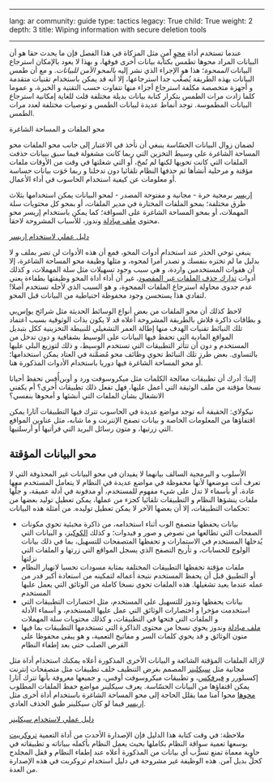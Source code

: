 

---

lang: ar
community: guide
type: tactics
legacy: True
child: True
weight: 2
depth: 3
title: Wiping information with secure deletion tools

---

<p>عندما تستخدم أداة <a href="/ar/glossary#deletion_vs_wiping">محوٍ</a> آمنٍ مثل المزكاة في هذا الفصل فإن ما يحدث حقا هو أن البيانات المراد محوها تطمس بكتابة بيانات أخرى فوقها، و&nbsp;بهذا لا يعود بالإمكان استرجاع البيانات <em>الممحوة</em>؛ هذا هو الإجراء الذي نشر إليه <em>بالمحو الآمن للبيانات</em>. و&nbsp;مع أن طمس البيانات بهذه الطريقة يُصعِّب جدا استرجاعها، إلا أنه قد يمكن باستخدام تقنيات متقدمة و&nbsp;أجهزة متخصصة مكلفة استرجاع أجزاء منها تتفاوت حسب التقنية و&nbsp;الخبرة، و&nbsp;عموما كلما زادت مرات الطمس بتكرار كتابة بيانات بديلة مختلفة قلت للغاية إمكانية استرجاع البيانات المطموسة. توجد أنماط عديدة لبيانات الطمس و&nbsp;توصيات مختلفة لعدد مرات الطمس.</p>

<p>محو الملفات و&nbsp;المساحة الشاغرة</p>

<p>لضمان زوال البيانات الحسّاسة ينبغي أن نأخذ في الاعتبار إلى جانب محو الملفات محو المساحة الشاغرة على وسيط التخزين التي ربما كانت مشغولة فيما سبق ببيانات حذفت الملفات التي كانت تحويها لكنها لم تُمحَ، أو&nbsp;التي شغلتها في وقت من الأوقات ملفات مؤقتة و&nbsp;مرحلية أنشأها ثم حذفها النظام تلقائيا دون تدخلنا و&nbsp;ربما حَوَت بيانات حساسة أو&nbsp;معلومات عن كيفية استخدام الحاسوب في أداء الأعمال.</p>

<p><a href="/ar/eraser">إريسر</a> برمجية حرة - مجانية و&nbsp;مفتوحة المصدر - لمحو البيانات يمكن استخدامها بثلاث طرق مختلفة؛ بمحو الملفات المختارة في مدير الملفات، أو&nbsp;بمحو كل محتويات سلة المهملات، أو&nbsp;بمحو المساحة الشاغرة على السواقة؛ كما يمكن باستخدام إريسر محو محتوى <a href="/ar/glossary#swapfile">ملف مبادلة</a> وندوز، للأسباب المشروحة لاحقا.</p>

<div class="HoG_link"><a href="/ar/eraser">دليل عملي لاستخدام إريسر</a></div>

<p>ينبغي توخي الحذر عند استخدام أدوات المحو، فمع أن هذه الأدوات لن تضر بملف و&nbsp;لا بدليل ما لم تختره بنفسك و&nbsp;تصدر أمرا لمحوه، و&nbsp;مثلها وظيفة محو المساحة الشاغرة، إلا أن هفوات المستخدمين واردة، و&nbsp;هي سبب وجود تسهيلات مثل سلة المهملات، و&nbsp;كذلك أدوات <a href="/ar/chapter_05_4">تدارك حذف الملفات غير المقصود</a>، غير أن أداء أداة المحو وظيفتها بطفاءة يعني عدم جدوى محاولة استرجاع الملفات الممحوة، و&nbsp;هو السبب الذي لأجله تستخدم أصلا! لتفادي هذا يستحسن وجود محفوظة احتياطية من البيانات قبل المحو.</p>

<p>لاحظ كذلك أن محو الملفات من بعض أنواع الوسائط الحديثة مثل شرائح يو‌إس‌بي و&nbsp;بطاقات ذاكرة فلاش بالطريقة المشروحة أعلاه قد لا يكون بذات الوثوقية بسبب اعتماد تلك النبائط تقنيات الهدف منها إطالة العمر التشغيلي للنبيطة التخزينية ككل بتبديل المواقع المادية التي تحفظ فيها البيانات على الوسيط بشفافية و&nbsp;دون تدخل من المستخدم و&nbsp;دون أن تتأثر التطبيقات التي تستخدم الوسيط، و&nbsp;ذلك لتوزيع البلى عليها بالتساوى. بعض طرز تلك النبائط تحوي وظائف محو مُضمَّنة في العتاد يمكن استخدامها؛ أو&nbsp;محو المساحة الشاغرة فيها دوريا باستخدام الأدوات المذكورة هنا.</p>

<div class="backgroundscenario">
<p><span class="actorname">إلينا</span>: أدرك أن تطبيقات معالجة الكلمات مثل ميكروسوفت ورد و&nbsp;أوبن‌أُفِس تحفظ أحيانا نسخا مؤقتة من ملف الوثيقة التي أعمل عليها، فهل تفعل ذلك تطبيقات أخرى؟ أم يكفني الانشغال بشأن الملفات التي أنشئها و&nbsp;أمحوها بنفسي؟</p>

<p><span class="actorname">نيكولاي</span>: الحقيقة أنه توجد مواضع عديدة في الحاسوب تترك فيها التطبيقات آثارا يمكن اقتفاؤها من المعلومات الخاصة و&nbsp;بيانات تصفح الإنترنت و&nbsp;ما شابه، مثل عناوين المواقع التي زرتيها، و&nbsp;متون رسائل البريد التي قرأتيها أو&nbsp;أرسلتيها.</p>
</div>

<h2>محو البيانات المؤقتة</h2>

<p>الأسلوب و&nbsp;البرمجية السالف بيانهما لا يفيدان في محو البيانات غير المحذوفة التي لا تعرف أنت موضعها لأنها محفوظة في مواضع عديدة في النظام لا يتعامل المستخدم معها عادة، أو&nbsp;بأسماء لا تدل على شيء مفهوم للمستخدم، أو&nbsp;مدفونة في أدلة عميقة، و&nbsp;جلُّها ملفات ينشؤها النظام و&nbsp;التطبيقات تلقائيا كجزء من عملها، يمكن تعطيل توليد بعضها من تحكمات التطبيقات، إلا أن بعضها الآخر لا يمكن تعطيل توليده. من أمثلة هذه البيانات:</p>

<ul>
	<li>بيانات يحفظها متصفح الوب أثناء استخدامه، من ذاكرة مخبئية تحوي مكونات الصفحات التي تطالعها من نصوص و&nbsp;صور و&nbsp;فيدوات؛ و&nbsp;كذلك <a href="glossary#cookies">الكوكيز</a>، و&nbsp;البيانات التي يُدخلها المستخدم في الاستمارات و&nbsp;تحفظها المتصفحات للتسهيل، بما في ذلك بيانات الولوج للحسابات، و&nbsp;تأريخ التصفح الذي يسجل المواقع التي زرتها و&nbsp;الملفات التي نزلتها</li>
	<li>ملفات مؤقتة تحفظها التطبيقات المختلفة بمثابة مسودات تحسبا لانهيار النظام أو&nbsp;التطبيق قبل أن يحفظ المستخدم نتيجة أعماله لتمكينه من استعادة أكبر قدر من عمله عندما يعيد تشغيلها. هذه الملفات تحوي نسخا كاملة من الوثائق التي يعمل عليها المستخدم</li>
	<li>بيانات يحفظها وندوز للتسهيل على المستخدم، مثل اختصارات التطبيقات التي استخدمت مؤخرا و&nbsp;اختصارات الوثائق التي عمل عليها المستخدم، و&nbsp;أسماء الأدلة و&nbsp;الملفات التي فتحها في التطبيقات، و&nbsp;كذلك محتويات سلة المهملات</li>
	<li><a href="/ar/glossary#swapfile">ملف مبادلة</a> وندوز يحوي نسخا من محتوى الذاكرة التي تستخدمها التطبيقات بما فيها متون الوثائق و&nbsp;قد يحوي كلمات السر و&nbsp;مفاتيح التعمية، و&nbsp;هو يبقى محفوظا على القرص الصلب حتى بعد إطفاء النظام</li>
</ul>

<p>لإزالة الملفات المؤقتة الشائعة و&nbsp;البيانات الأخرى المذكورة أعلاه يمكنك استخدام أداة مثل مجانية مثل <a href="/ar/ccleaner">سيكلينر</a> المصمم بغرض التنظيف خلف تطبيقات مثل متصفحات إنترنت إكسبلورر و&nbsp;<a href="/ar/firefox">فيرفكس</a>، و&nbsp;تطبيقات ميكروسوفت أوفس، و&nbsp;جميعها معروفة بأنها تترك آثارا يمكن اقتفاؤها من البيانات الحسّاسة. يعرف سيكلينر مواضع حفظ الملفات المطلوب <a href="/ar/glossary#deletion_vs_wiping">محوها</a> محوا آمنا مما يقلل الحاجة إلى محو المساحة الشاغرة باستخدام أداة أخرى مثل <a href="/ar/eraser">إريسر</a> فيما لو كان سيكلينر طبق الحذف العادي.</p>

<div class="HoG_link"><a href="/ar/ccleaner">دليل عملي لاستخدام سيكلينر</a></div>

<p><span class="nota">ملاحظة</span>: في وقت كتابة هذا الدليل فإن الإصدارة الأحدث من أداة التعمية <a href="/ar/truecrypt">تروكريبت</a> بوسعها تعمية سواقة النظام بكاملها بحيث يعمل النظام بأكمله ببياناته و&nbsp;تطبيقاته في حاوية معماة تمنع تسرُّب أي بيانات من المذكورة أعلاه عند إطفاء النظام و&nbsp;قفل المجلدح كحلٍّ بديل آمن. هذه الوظيفة غير مشروحة في دليل استخدام تروكربت في هذه الإصدارة من العدة.</p>


